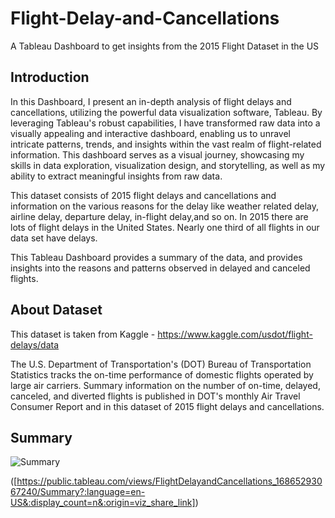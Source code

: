 # Flight-Delay-and-Cancellations
A Tableau Dashboard to get insights from the 2015 Flight Dataset in the US

## Introduction

In this Dashboard, I present an in-depth analysis of flight delays and cancellations, utilizing the powerful data visualization software, Tableau. By leveraging Tableau's robust capabilities, I have transformed raw data into a visually appealing and interactive dashboard, enabling us to unravel intricate patterns, trends, and insights within the vast realm of flight-related information. This dashboard serves as a visual journey, showcasing my skills in data exploration, visualization design, and storytelling, as well as my ability to extract meaningful insights from raw data. 

This dataset consists of 2015 flight delays and cancellations and information on the various reasons for the delay like weather related delay, airline delay, departure delay, in-flight delay,and so on. In 2015 there are lots of flight delays in the United States. Nearly one third of all flights in our data set have delays.

This Tableau Dashboard provides a summary of the data, and provides insights into the reasons and patterns observed in delayed and canceled flights.

## About Dataset

This dataset is taken from Kaggle - https://www.kaggle.com/usdot/flight-delays/data

The U.S. Department of Transportation's (DOT) Bureau of Transportation Statistics tracks the on-time performance of domestic flights operated by large air carriers. Summary information on the number of on-time, delayed, canceled, and diverted flights is published in DOT's monthly Air Travel Consumer Report and in this dataset of 2015 flight delays and cancellations.

## Summary
![Summary](https://github.com/shahaastha08/Flight-Delay-and-Cancellations/assets/37699951/5afd01d3-e3a0-49c7-8040-396f8d9bd268)

([https://public.tableau.com/views/FlightDelayandCancellations_16865293067240/Summary?:language=en-US&:display_count=n&:origin=viz_share_link])




